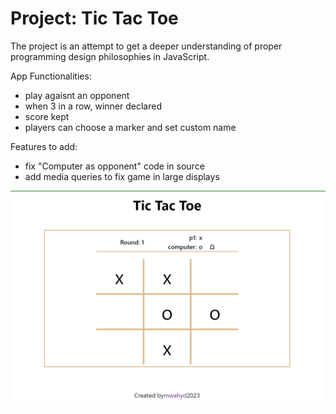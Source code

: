 # Project: Tic Tac Toe

The project is an attempt to get a deeper understanding of proper programming design philosophies in JavaScript.

App Functionalities:

- play agaisnt an opponent
- when 3 in a row, winner declared
- score kept
- players can choose a marker and set custom name

Features to add:

- fix "Computer as opponent" code in source
- add media queries to fix game in large displays

![Screenshot!](image.png)

